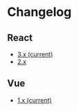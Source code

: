 # Changelog

## React

-   [3.x (current)](changelogs/CHANGELOG_V3.md)
-   [2.x](changelogs/CHANGELOG_V2.md)

## Vue

-   [1.x (current)](changelogs/CHANGELOG_VUE_V1.md)
